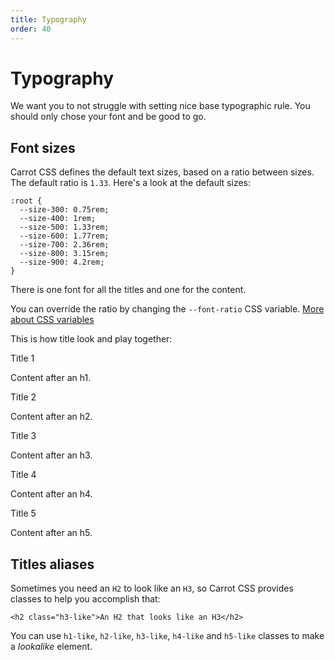 ```yaml
---
title: Typography
order: 40
---
```


# Typography

We want you to not struggle with setting nice base typographic rule.
You should only chose your font and be good to go.

## Font sizes

Carrot CSS defines the default text sizes, based on a ratio between sizes. The default ratio is `1.33`.
Here's a look at the default sizes:

```
:root {
  --size-300: 0.75rem;
  --size-400: 1rem;
  --size-500: 1.33rem;
  --size-600: 1.77rem;
  --size-700: 2.36rem;
  --size-800: 3.15rem;
  --size-900: 4.2rem;
}
```

There is one font for all the titles and one for the content.

You can override the ratio by changing the `--font-ratio` CSS variable. [More about CSS variables](/documentation/css-variables)

This is how title look and play together:

<div class="preview">

<p class="h1-like">Title 1</p>

Content after an h1.

<p class="h2-like">Title 2</p>

Content after an h2.

<p class="h3-like">Title 3</p>

Content after an h3.

<p class="h4-like">Title 4</p>

Content after an h4.

<p class="h5-like">Title 5</p>

Content after an h5.

</div>

## Titles aliases

Sometimes you need an `H2` to look like an `H3`, so Carrot CSS provides classes to help you accomplish that:

```
<h2 class="h3-like">An H2 that looks like an H3</h2>
```

You can use `h1-like`, `h2-like`, `h3-like`, `h4-like` and `h5-like` classes to make a _lookalike_ element.
